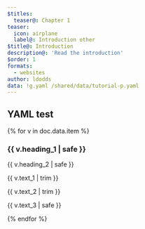 ```yaml
---
$titles:
  teaser@: Chapter 1
teaser:
  icon: airplane
  label@: Introduction other
$title@: Introduction
description@: 'Read the introduction'
$order: 1
formats:
  - websites
author: ldodds
data: !g.yaml /shared/data/tutorial-p.yaml
---
```


## YAML test

{% for v in doc.data.item %}
<h3 class="">{{ v.heading_1 | safe }}</h3>
<p class="">{{ v.heading_2 | safe }}</p>
<p class="">{{ v.text_1 | trim }}</p>
<p class="">{{ v.text_2 | trim }}</p>
<p class="">{{ v.text_3 | safe }}</p>
{% endfor %}

